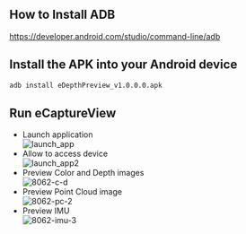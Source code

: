 ## How to Install ADB
https://developer.android.com/studio/command-line/adb

## Install the APK into your Android device
```sh 
adb install eDepthPreview_v1.0.0.0.apk
```
## Run eCaptureView  
- Launch application  
![launch_app](https://user-images.githubusercontent.com/13328289/122704467-619c0e80-d286-11eb-8004-bec5e43314c7.png)
- Allow to access device  
![launch_app2](https://user-images.githubusercontent.com/13328289/122704472-6365d200-d286-11eb-9a54-a417fecfd25b.png)
- Preview Color and Depth images  
![8062-c-d](https://user-images.githubusercontent.com/13328289/122704533-82646400-d286-11eb-9d23-69e81960ed81.png)
- Preview Point Cloud image  
![8062-pc-2](https://user-images.githubusercontent.com/13328289/122704558-8d1ef900-d286-11eb-864c-231cb06dfc60.png)
- Preview IMU  
![8062-imu-3](https://user-images.githubusercontent.com/13328289/122704577-960fca80-d286-11eb-92ba-704804029342.png)

